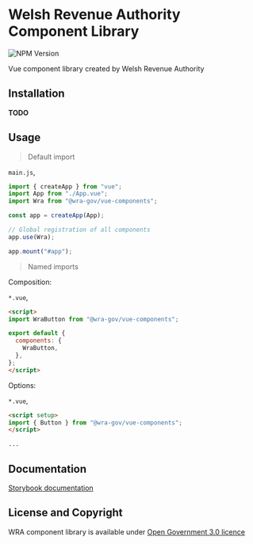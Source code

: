 
# Welsh Revenue Authority Component Library

![NPM Version](https://img.shields.io/npm/v/%40wra-gov%2Fvue-components)

Vue component library created by Welsh Revenue Authority

## Installation

**TODO**

## Usage

> Default import

`main.js`,

```js
import { createApp } from "vue";
import App from "./App.vue";
import Wra from "@wra-gov/vue-components";

const app = createApp(App);

// Global registration of all components
app.use(Wra);

app.mount("#app");
```

> Named imports

Composition:

`*.vue`,

```html
<script>
import WraButton from "@wra-gov/vue-components";

export default {
  components: {
    WraButton,
  },
};
</script>
```

Options:

`*.vue`,

```html
<script setup>
import { Button } from "@wra-gov/vue-components";
</script>

...
```

## Documentation

[Storybook documentation](https://welsh-revenue-authority.github.io/component-library)

## License and Copyright

WRA component library is available under [Open Government 3.0 licence](https://www.nationalarchives.gov.uk/doc/open-government-licence/version/3/)

